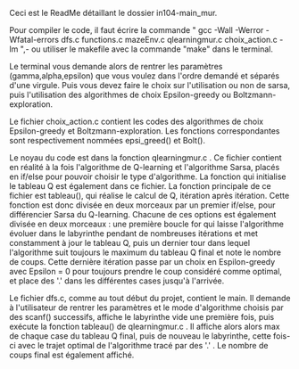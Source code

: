 Ceci est le ReadMe détaillant le dossier in104-main_mur.

Pour compiler le code, il faut écrire la commande " gcc -Wall -Werror -Wfatal-errors dfs.c functions.c mazeEnv.c qlearningmur.c choix_action.c -lm ",- ou utiliser le makefile avec la commande "make" dans le terminal.

Le terminal vous demande alors de rentrer les paramètres (gamma,alpha,epsilon) que vous voulez dans l'ordre demandé et séparés d'une virgule. Puis vous devez faire le choix sur l'utilisation ou non de sarsa, puis l'utilisation des algorithmes de choix Epsilon-greedy ou Boltzmann-exploration.

Le fichier choix_action.c contient les codes des algorithmes de choix Epsilon-greedy et Boltzmann-exploration. Les fonctions correspondantes sont respectivement nommées epsi_greed() et Bolt().

Le noyau du code est dans la fonction qlearningmur.c . Ce fichier contient en réalité à la fois l'algorithme de Q-learning et l'algorithme Sarsa, placés en if/else pour pouvoir choisir le type d'algorithme. La fonction qui initialise le tableau Q est également dans ce fichier.
La fonction principale de ce fichier est tableau(), qui réalise le calcul de Q, itération après itération. Cette fonction est donc divisée en deux morceaux par un premier if/else, pour différencier Sarsa du Q-learning. Chacune de ces options est également divisée en deux morceaux : une première boucle for qui laisse l'algorithme évoluer dans le labyrinthe pendant de nombreuses itérations et met constamment à jour le tableau Q, puis un dernier tour dans lequel l'algorithme suit toujours le maximum du tableau Q final et note le nombre de coups. Cette dernière itération passe par un choix en Espilon-greedy avec Epsilon = 0 pour toujours prendre le coup considéré comme optimal, et place des '.' dans les différentes cases jusqu'à l'arrivée. 

Le fichier dfs.c, comme au tout début du projet, contient le main. Il demande à l'utilisateur de rentrer les paramètres et le mode d'algorithme choisis par des scanf() successifs, affiche le labyrinthe vide une première fois, puis exécute la fonction tableau() de qlearningmur.c . Il affiche alors alors max de chaque case du tableau Q final, puis de nouveau le labyrinthe, cette fois-ci avec le trajet optimal de l'algorithme tracé par des '.' . Le nombre de coups final est également affiché.
